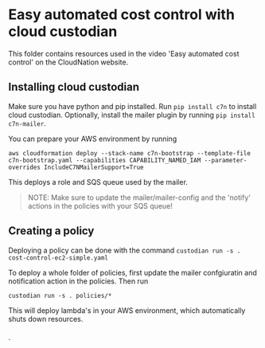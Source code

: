 # Easy automated cost control with cloud custodian

This folder contains resources used in the video 'Easy automated cost control' on the CloudNation website.

## Installing cloud custodian
Make sure you have python and pip installed. Run `pip install c7n` to install cloud custodian.
Optionally, install the mailer plugin by running `pip install c7n-mailer`.

You can prepare your AWS environment by running
```
aws cloudformation deploy --stack-name c7n-bootstrap --template-file c7n-bootstrap.yaml --capabilities CAPABILITY_NAMED_IAM --parameter-overrides IncludeC7NMailerSupport=True
```
This deploys a role and SQS queue used by the mailer. 

> NOTE: Make sure to update the mailer/mailer-config and the 'notify' actions in the policies with your SQS queue!

## Creating a policy
Deploying a policy can be done with the command `custodian run -s . cost-control-ec2-simple.yaml`

To deploy a whole folder of policies, first update the mailer confgiuratin and notification action in the policies. Then run
```
custodian run -s . policies/* 
```

This will deploy lambda's in your AWS environment, which automatically shuts down resources.

##
`